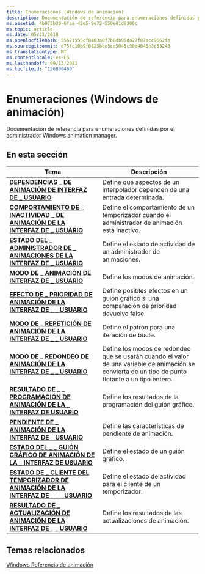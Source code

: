```yaml
---
title: Enumeraciones (Windows de animación)
description: Documentación de referencia para enumeraciones definidas por el administrador Windows animation manager.
ms.assetid: 4b075b30-6faa-42e5-9e72-550e81d9309c
ms.topic: article
ms.date: 05/31/2018
ms.openlocfilehash: 55671555cf8483a0f7b8db95da27f87acc9662fa
ms.sourcegitcommit: d75fc10b9f0825bbe5ce5045c90d4045e3c53243
ms.translationtype: MT
ms.contentlocale: es-ES
ms.lasthandoff: 09/13/2021
ms.locfileid: "126890460"
---
```

# <a name="enumerations-windows-animation-reference"></a>Enumeraciones (Windows de animación)

Documentación de referencia para enumeraciones definidas por el administrador Windows animation manager.

## <a name="in-this-section"></a>En esta sección



| Tema                                                                                       | Descripción                                                                                                                                          |
|---------------------------------------------------------------------------------------------|------------------------------------------------------------------------------------------------------------------------------------------------------|
| [**DEPENDENCIAS \_ DE ANIMACIÓN DE INTERFAZ DE \_ USUARIO**](/windows/win32/api/uianimation/ne-uianimation-ui_animation_dependencies)<br/>                 | Define qué aspectos de un interpolador dependen de una entrada determinada.<br/>                                                                         |
| [**COMPORTAMIENTO DE \_ INACTIVIDAD \_ DE ANIMACIÓN DE LA INTERFAZ DE \_ USUARIO**](/windows/win32/api/uianimation/ne-uianimation-ui_animation_idle_behavior)<br/>              | Define el comportamiento de un temporizador cuando el administrador de animación está inactivo.<br/>                                                                       |
| [**ESTADO DEL \_ ADMINISTRADOR DE \_ ANIMACIONES DE LA INTERFAZ DE \_ USUARIO**](/windows/win32/api/uianimation/ne-uianimation-ui_animation_manager_status)<br/>            | Define el estado de actividad de un administrador de animaciones.<br/>                                                                                      |
| [**MODO DE \_ ANIMACIÓN DE INTERFAZ DE \_ USUARIO**](/windows/win32/api/uianimation/ne-uianimation-ui_animation_mode)<br/>                                 | Define los modos de animación.<br/>                                                                                                                  |
| [**EFECTO DE \_ PRIORIDAD DE ANIMACIÓN DE LA INTERFAZ DE \_ \_ USUARIO**](/windows/win32/api/uianimation/ne-uianimation-ui_animation_priority_effect)<br/>          | Define posibles efectos en un guión gráfico si una comparación de prioridad devuelve false.<br/>                                                         |
| [**MODO DE \_ REPETICIÓN DE ANIMACIÓN DE LA INTERFAZ DE \_ \_ USUARIO**](/windows/win32/api/uianimation/ne-uianimation-ui_animation_repeat_mode)<br/>                  | Define el patrón para una iteración de bucle.<br/>                                                                                                 |
| [**MODO DE \_ REDONDEO DE ANIMACIÓN DE LA INTERFAZ DE \_ \_ USUARIO**](/windows/win32/api/uianimation/ne-uianimation-ui_animation_rounding_mode)<br/>              | Define los modos de redondeo que se usarán cuando el valor de una variable de animación se convierta de un tipo de punto flotante a un tipo entero.<br/> |
| [**RESULTADO DE \_ \_ PROGRAMACIÓN DE ANIMACIÓN DE LA \_ INTERFAZ DE USUARIO**](/windows/win32/api/uianimation/ne-uianimation-ui_animation_scheduling_result)<br/>      | Define los resultados de la programación del guión gráfico.<br/>                                                                                                |
| [**PENDIENTE DE \_ ANIMACIÓN DE LA INTERFAZ DE \_ USUARIO**](/windows/win32/api/uianimation/ne-uianimation-ui_animation_slope)<br/>                               | Define las características de pendiente de animación.<br/>                                                                                                  |
| [**ESTADO DEL \_ \_ GUIÓN GRÁFICO DE ANIMACIÓN DE LA \_ INTERFAZ DE USUARIO**](/windows/win32/api/uianimation/ne-uianimation-ui_animation_storyboard_status)<br/>      | Define el estado de un guión gráfico.<br/>                                                                                                      |
| [**ESTADO DE \_ CLIENTE DEL TEMPORIZADOR DE ANIMACIÓN DE LA INTERFAZ DE \_ \_ \_ USUARIO**](/windows/win32/api/uianimation/ne-uianimation-ui_animation_timer_client_status)<br/> | Define el estado de actividad para el cliente de un temporizador.<br/>                                                                                             |
| [**RESULTADO DE \_ ACTUALIZACIÓN DE ANIMACIÓN DE LA INTERFAZ DE \_ \_ USUARIO**](/windows/win32/api/uianimation/ne-uianimation-ui_animation_update_result)<br/>              | Define los resultados de las actualizaciones de animación.<br/>                                                                                                    |



 

## <a name="related-topics"></a>Temas relacionados

<dl> <dt>

[Windows Referencia de animación](windows-animation-reference.md)
</dt> </dl>

 

 





